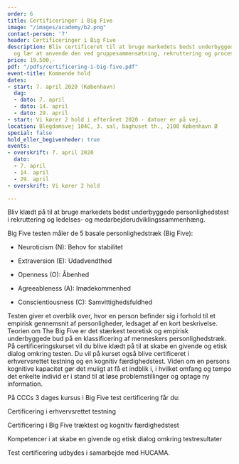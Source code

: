 ```yaml
---
order: 6
title: Certificeringer i Big Five
image: "/images/academy/b2.png"
contact-person: '7'
header: Certificeringer i Big Five
description: Bliv certificeret til at bruge markedets bedst underbyggede personlighedstest
  og lær at anvende den ved gruppesammensætning, rekruttering og processer.
price: 19.500,-
pdf: "/pdfs/certificering-i-big-five.pdf"
event-title: Kommende hold
dates:
- start: 7. april 2020 (København)
  dag:
  - dato: 7. april
  - dato: 14. april
  - dato: 29. april
- start: Vi kører 2 hold i efteråret 2020 - datoer er på vej.
location: Blegdamsvej 104C, 3. sal, baghuset th., 2100 København Ø
special: false
hold_eller_begivenheder: true
events:
- overskrift: 7. april 2020
  dato:
  - 7. april
  - 14. april
  - 29. april
- overskrift: Vi kører 2 hold

---
```

Bliv klædt på til at bruge markedets bedst underbyggede personlighedstest i rekruttering og ledelses- og medarbejderudviklingssammenhæng.

Big Five testen måler de 5 basale personlighedstræk (Big Five):

- Neuroticism (N): Behov for stabilitet

- Extraversion (E): Udadvendthed

- Openness (O): Åbenhed

- Agreeableness (A): Imødekommenhed

- Conscientiousness (C): Samvittighedsfuldhed

Testen giver et overblik over, hvor en person befinder sig i forhold til et empirisk gennemsnit af personligheder, ledsaget af en kort beskrivelse. Teorien om The Big Five er det stærkest teoretisk og empirisk underbyggede bud på en klassificering af menneskers personlighedstræk. På certificeringskurset vil du blive klædt på til at skabe en givende og etisk dialog omkring testen. Du vil på kurset også blive certificeret i erhvervsrettet testning og en kognitiv færdighedstest. Viden om en persons kognitive kapacitet gør det muligt at få et indblik i, i hvilket omfang og tempo det enkelte individ er i stand til at løse problemstillinger og optage ny information.


På CCCs 3 dages kursus i Big Five test certificering får du:

Certificering i erhvervsrettet testning

Certificering i Big Five træktest og kognitiv færdighedstest

Kompetencer i at skabe en givende og etisk dialog omkring testresultater

Test certificering udbydes i samarbejde med HUCAMA.